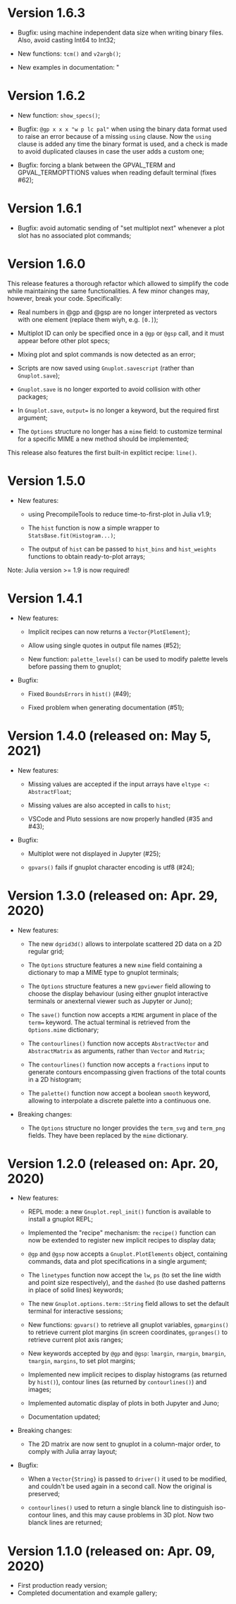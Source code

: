 # Version 1.6.3
* Bugfix: using machine independent data size when writing binary files.  Also, avoid casting Int64 to Int32;

* New functions: `tcm()` and `v2argb()`;

* New examples in documentation: "


# Version 1.6.2
* New function: `show_specs()`;

* Bugfix: `@gp x x x "w p lc pal"` when using the binary data format used to raise an error because of a missing `using` clause.  Now the `using` clause is added any time the binary format is used, and a check is made to avoid duplicated clauses in case the user adds a custom one;

* Bugfix: forcing a blank between the GPVAL_TERM and GPVAL_TERMOPTTIONS values when reading default terminal (fixes #62);


# Version 1.6.1
* Bugfix: avoid automatic sending of "set multiplot next" whenever a plot slot has no associated plot commands;


# Version 1.6.0

This release features a thorough refactor which allowed to simplify the code while maintaining the same functionalities.
A few minor changes may, however, break your code.  Specifically:
  * Real numbers in @gp and @gsp are no longer interpreted as vectors with one element (replace them wiyh, e.g. `[0.]`);

  * Multiplot ID can only be specified once in a `@gp` or `@gsp` call, and it must appear before other plot specs;

  * Mixing plot and splot commands is now detected as an error;

  * Scripts are now saved using `Gnuplot.savescript` (rather than `Gnuplot.save`);

  * `Gnuplot.save` is no longer exported to avoid collision with other packages;

  * In `Gnuplot.save`, `output=` is no longer a keyword, but the required first argument;

  * The `Options` structure no longer has a `mime` field: to customize terminal for a specific MIME a new method should be implemented;

This release also features the first built-in explitict recipe: `line()`.



# Version 1.5.0
- New features:
	* using PrecompileTools to reduce time-to-first-plot in Julia v1.9;

	* The `hist` function is now a simple wrapper to
      `StatsBase.fit(Histogram...)`;

	* The output of `hist` can be passed to `hist_bins` and `hist_weights` functions to obtain ready-to-plot arrays;

Note: Julia version >= 1.9 is now required!

# Version 1.4.1
- New features:
	* Implicit recipes can now returns a `Vector{PlotElement}`;

	* Allow using single quotes in output file names (#52);

	* New function: `palette_levels()` can be used to modify palette levels before passing them to gnuplot;

- Bugfix:
	* Fixed `BoundsErrors` in `hist()` (#49);

	* Fixed problem when generating documentation (#51);


# Version 1.4.0 (released on: May 5, 2021)
- New features:
    * Missing values are accepted if the input arrays have `eltype <:
      AbstractFloat`;

    * Missing values are also accepted in calls to `hist`;

	* VSCode and Pluto sessions are now properly handled (#35 and #43);

- Bugfix:
	* Multiplot were not displayed in Jupyter (#25);

	* `gpvars()` fails if gnuplot character encoding is utf8
      (#24);


# Version 1.3.0 (released on: Apr. 29, 2020)

- New features:
    * The new `dgrid3d()` allows to interpolate scattered 2D data on a
       2D regular grid;

    * The `Options` structure features a new `mime` field containing a
      dictionary to map a MIME type to gnuplot terminals;

    * The `Options` structure features a new `gpviewer` field allowing
      to choose the display behaviour (using either gnuplot
      interactive terminals or anexternal viewer such as Jupyter or
      Juno);

    * The `save()` function now accepts a `MIME` argument in place of
      the `term=` keyword.  The actual terminal is retrieved from the
      `Options.mime` dictionary;

    * The `contourlines()` function now accepts `AbstractVector` and
      `AbstractMatrix` as arguments, rather than `Vector` and
      `Matrix`;

    * The `contourlines()` function now accepts a `fractions` input to
      generate contours encompassing given fractions of the total
      counts in a 2D histogram;

    * The `palette()` function now accept a boolean `smooth` keyword,
      allowing to interpolate a discrete palette into a continuous one.

- Breaking changes:
    * The `Options` structure no longer provides the `term_svg` and
      `term_png` fields.  They have been replaced by the `mime`
      dictionary.


# Version 1.2.0 (released on: Apr. 20, 2020)

- New features:
    * REPL mode: a new `Gnuplot.repl_init()` function is available to
      install a gnuplot REPL;

    * Implemented the "recipe" mechanism: the `recipe()` function can
      now be extended to register new implicit recipes to display
      data;

    * `@gp` and `@gsp` now accepts a `Gnuplot.PlotElements` object,
      containing commands, data and plot specifications in a single
      argument;

    * The `linetypes` function now accept the `lw`, `ps` (to set the
      line width and point size respectively), and the `dashed` (to
      use dashed patterns in place of solid lines) keywords;

    * The new `Gnuplot.options.term::String` field allows to set the
      default terminal for interactive sessions;

    * New functions: `gpvars()` to retrieve all gnuplot variables,
      `gpmargins()` to retrieve current plot margins (in screen
      coordinates, `gpranges()` to retrieve current plot axis ranges;

    * New keywords accepted by `@gp` and `@gsp`: `lmargin`, `rmargin`,
      `bmargin`, `tmargin`, `margins`, to set plot margins;

    * Implemented new implicit recipes to display histograms (as
      returned by `hist()`), contour lines (as returned by
      `contourlines()`) and images;

    * Implemented automatic display of plots in both Jupyter and Juno;

    * Documentation updated;


- Breaking changes:
    * The 2D matrix are now sent to gnuplot in a column-major order,
      to comply with Julia array layout;


- Bugfix:
    * When a `Vector{String}` is passed to `driver()` it used to be
    modified, and couldn't be used again in a second call.  Now the
    original is preserved;

    * `contourlines()` used to return a single blanck line to
    distinguish iso-contour lines, and this may cause problems in 3D
    plot.  Now two blanck lines are returned;


# Version 1.1.0 (released on: Apr. 09, 2020)

- First production ready version;
- Completed documentation and example gallery;
